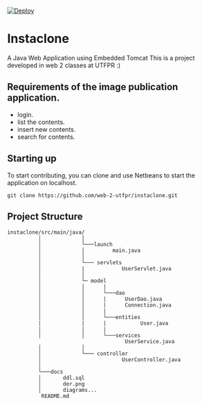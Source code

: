 [![Deploy](https://www.herokucdn.com/deploy/button.svg)](http://inst4gram.herokuapp.com) 
# Instaclone

A Java Web Application using Embedded Tomcat
This is a project developed in web 2 classes at UTFPR :)

## Requirements of the image publication application.

* login.
* list the contents.
* insert new contents.
* search for contents.

## Starting up

To start contributing, you can clone and use Netbeans to start the application on localhost.

```
git clone https://github.com/web-2-utfpr/instaclone.git
```
## Project Structure

```
instaclone/src/main/java/
          │             │
          │             └───launch
          │             │         main.java
          │             │
          │             └─── servlets
          │             |            UserServlet.java
          │             │
          │             └─ model
          │             │      |
          │             │      └───dao
          │             │      |      UserDao.java
          │             │      |      Connection.java
          │             │      |
          │             │      └───entities
          |             |      |           User.java
          |             |      |
          │             │      └───services
                                      UserService.java
          │             │
          │             └─── controller
          │                          UserController.java
          │
          └───docs
          │       ddl.sql
          │       der.png
          │       diagrams...
           README.md
```
